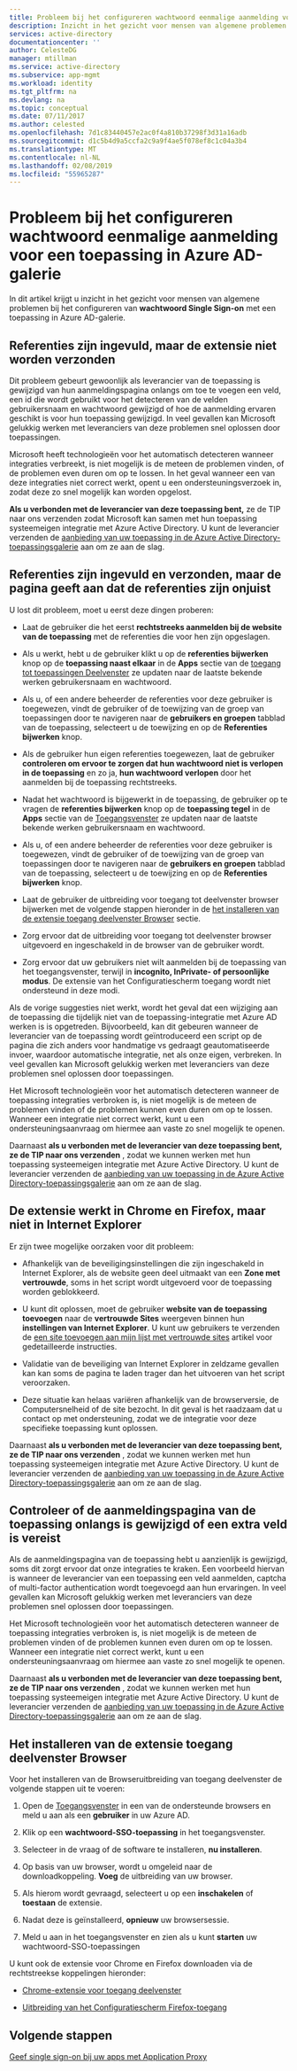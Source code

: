 ```yaml
---
title: Probleem bij het configureren wachtwoord eenmalige aanmelding voor een toepassing in Azure AD-galerie | Microsoft Docs
description: Inzicht in het gezicht voor mensen van algemene problemen bij het configureren van wachtwoord eenmalige aanmelding voor toepassingen die al worden vermeld in de Azure AD-Toepassingsgalerie
services: active-directory
documentationcenter: ''
author: CelesteDG
manager: mtillman
ms.service: active-directory
ms.subservice: app-mgmt
ms.workload: identity
ms.tgt_pltfrm: na
ms.devlang: na
ms.topic: conceptual
ms.date: 07/11/2017
ms.author: celested
ms.openlocfilehash: 7d1c83440457e2ac0f4a810b37298f3d31a16adb
ms.sourcegitcommit: d1c5b4d9a5ccfa2c9a9f4ae5f078ef8c1c04a3b4
ms.translationtype: MT
ms.contentlocale: nl-NL
ms.lasthandoff: 02/08/2019
ms.locfileid: "55965287"
---
```

# <a name="problem-configuring-password-single-sign-on-for-an-azure-ad-gallery-application"></a>Probleem bij het configureren wachtwoord eenmalige aanmelding voor een toepassing in Azure AD-galerie

In dit artikel krijgt u inzicht in het gezicht voor mensen van algemene problemen bij het configureren van **wachtwoord Single Sign-on** met een toepassing in Azure AD-galerie.

## <a name="credentials-are-filled-in-but-the-extension-does-not-submit-them"></a>Referenties zijn ingevuld, maar de extensie niet worden verzonden

Dit probleem gebeurt gewoonlijk als leverancier van de toepassing is gewijzigd van hun aanmeldingspagina onlangs om toe te voegen een veld, een id die wordt gebruikt voor het detecteren van de velden gebruikersnaam en wachtwoord gewijzigd of hoe de aanmelding ervaren geschikt is voor hun toepassing gewijzigd. In veel gevallen kan Microsoft gelukkig werken met leveranciers van deze problemen snel oplossen door toepassingen.

Microsoft heeft technologieën voor het automatisch detecteren wanneer integraties verbreekt, is niet mogelijk is de meteen de problemen vinden, of de problemen even duren om op te lossen. In het geval wanneer een van deze integraties niet correct werkt, opent u een ondersteuningsverzoek in, zodat deze zo snel mogelijk kan worden opgelost.

**Als u verbonden met de leverancier van deze toepassing bent,** ze de TIP naar ons verzenden zodat Microsoft kan samen met hun toepassing systeemeigen integratie met Azure Active Directory. U kunt de leverancier verzenden de [aanbieding van uw toepassing in de Azure Active Directory-toepassingsgalerie](../develop/howto-app-gallery-listing.md) aan om ze aan de slag.

## <a name="credentials-are-filled-in-and-submitted-but-the-page-indicates-the-credentials-are-incorrect"></a>Referenties zijn ingevuld en verzonden, maar de pagina geeft aan dat de referenties zijn onjuist

U lost dit probleem, moet u eerst deze dingen proberen:

-   Laat de gebruiker die het eerst **rechtstreeks aanmelden bij de website van de toepassing** met de referenties die voor hen zijn opgeslagen.

  * Als u werkt, hebt u de gebruiker klikt u op de **referenties bijwerken** knop op de **toepassing naast elkaar** in de **Apps** sectie van de [toegang tot toepassingen Deelvenster](https://myapps.microsoft.com/) ze updaten naar de laatste bekende werken gebruikersnaam en wachtwoord.

   * Als u, of een andere beheerder de referenties voor deze gebruiker is toegewezen, vindt de gebruiker of de toewijzing van de groep van toepassingen door te navigeren naar de **gebruikers en groepen** tabblad van de toepassing, selecteert u de toewijzing en op de  **Referenties bijwerken** knop.

-   Als de gebruiker hun eigen referenties toegewezen, laat de gebruiker **controleren om ervoor te zorgen dat hun wachtwoord niet is verlopen in de toepassing** en zo ja, **hun wachtwoord verlopen** door het aanmelden bij de toepassing rechtstreeks.

   * Nadat het wachtwoord is bijgewerkt in de toepassing, de gebruiker op te vragen de **referenties bijwerken** knop op de **toepassing tegel** in de **Apps** sectie van de [Toegangsvenster](https://myapps.microsoft.com/) ze updaten naar de laatste bekende werken gebruikersnaam en wachtwoord.

   * Als u, of een andere beheerder de referenties voor deze gebruiker is toegewezen, vindt de gebruiker of de toewijzing van de groep van toepassingen door te navigeren naar de **gebruikers en groepen** tabblad van de toepassing, selecteert u de toewijzing en op de  **Referenties bijwerken** knop.

-   Laat de gebruiker de uitbreiding voor toegang tot deelvenster browser bijwerken met de volgende stappen hieronder in de [het installeren van de extensie toegang deelvenster Browser](#how-to-install-the-access-panel-browser-extension) sectie.

-   Zorg ervoor dat de uitbreiding voor toegang tot deelvenster browser uitgevoerd en ingeschakeld in de browser van de gebruiker wordt.

-   Zorg ervoor dat uw gebruikers niet wilt aanmelden bij de toepassing van het toegangsvenster, terwijl in **incognito, InPrivate- of persoonlijke modus**. De extensie van het Configuratiescherm toegang wordt niet ondersteund in deze modi.

Als de vorige suggesties niet werkt, wordt het geval dat een wijziging aan de toepassing die tijdelijk niet van de toepassing-integratie met Azure AD werken is is opgetreden. Bijvoorbeeld, kan dit gebeuren wanneer de leverancier van de toepassing wordt geïntroduceerd een script op de pagina die zich anders voor handmatige vs gedraagt geautomatiseerde invoer, waardoor automatische integratie, net als onze eigen, verbreken. In veel gevallen kan Microsoft gelukkig werken met leveranciers van deze problemen snel oplossen door toepassingen.

Het Microsoft technologieën voor het automatisch detecteren wanneer de toepassing integraties verbroken is, is niet mogelijk is de meteen de problemen vinden of de problemen kunnen even duren om op te lossen. Wanneer een integratie niet correct werkt, kunt u een ondersteuningsaanvraag om hiermee aan vaste zo snel mogelijk te openen. 

Daarnaast **als u verbonden met de leverancier van deze toepassing bent,** **ze de TIP naar ons verzenden** , zodat we kunnen werken met hun toepassing systeemeigen integratie met Azure Active Directory. U kunt de leverancier verzenden de [aanbieding van uw toepassing in de Azure Active Directory-toepassingsgalerie](../develop/howto-app-gallery-listing.md) aan om ze aan de slag.

## <a name="the-extension-works-in-chrome-and-firefox-but-not-in-internet-explorer"></a>De extensie werkt in Chrome en Firefox, maar niet in Internet Explorer

Er zijn twee mogelijke oorzaken voor dit probleem:

-   Afhankelijk van de beveiligingsinstellingen die zijn ingeschakeld in Internet Explorer, als de website geen deel uitmaakt van een **Zone met vertrouwde**, soms in het script wordt uitgevoerd voor de toepassing worden geblokkeerd.

  *  U kunt dit oplossen, moet de gebruiker **website van de toepassing toevoegen** naar de **vertrouwde Sites** weergeven binnen hun **instellingen van Internet Explorer**. U kunt uw gebruikers te verzenden de [een site toevoegen aan mijn lijst met vertrouwde sites](https://answers.microsoft.com/en-us/ie/forum/ie9-windows_7/how-do-i-add-a-site-to-my-trusted-sites-list/98cc77c8-b364-e011-8dfc-68b599b31bf5) artikel voor gedetailleerde instructies.

-   Validatie van de beveiliging van Internet Explorer in zeldzame gevallen kan kan soms de pagina te laden trager dan het uitvoeren van het script veroorzaken.

   * Deze situatie kan helaas variëren afhankelijk van de browserversie, de Computersnelheid of de site bezocht. In dit geval is het raadzaam dat u contact op met ondersteuning, zodat we de integratie voor deze specifieke toepassing kunt oplossen.

Daarnaast **als u verbonden met de leverancier van deze toepassing bent,** **ze de TIP naar ons verzenden** , zodat we kunnen werken met hun toepassing systeemeigen integratie met Azure Active Directory. U kunt de leverancier verzenden de [aanbieding van uw toepassing in de Azure Active Directory-toepassingsgalerie](../develop/howto-app-gallery-listing.md) aan om ze aan de slag.

## <a name="check-if-the-applications-login-page-has-changed-recently-or-requires-an-additional-field"></a>Controleer of de aanmeldingspagina van de toepassing onlangs is gewijzigd of een extra veld is vereist

Als de aanmeldingspagina van de toepassing hebt u aanzienlijk is gewijzigd, soms dit zorgt ervoor dat onze integraties te kraken. Een voorbeeld hiervan is wanneer de leverancier van een toepassing een veld aanmelden, captcha of multi-factor authentication wordt toegevoegd aan hun ervaringen. In veel gevallen kan Microsoft gelukkig werken met leveranciers van deze problemen snel oplossen door toepassingen.

Het Microsoft technologieën voor het automatisch detecteren wanneer de toepassing integraties verbroken is, is niet mogelijk is de meteen de problemen vinden of de problemen kunnen even duren om op te lossen. Wanneer een integratie niet correct werkt, kunt u een ondersteuningsaanvraag om hiermee aan vaste zo snel mogelijk te openen. 

Daarnaast **als u verbonden met de leverancier van deze toepassing bent,** **ze de TIP naar ons verzenden** , zodat we kunnen werken met hun toepassing systeemeigen integratie met Azure Active Directory. U kunt de leverancier verzenden de [aanbieding van uw toepassing in de Azure Active Directory-toepassingsgalerie](../develop/howto-app-gallery-listing.md) aan om ze aan de slag.

## <a name="how-to-install-the-access-panel-browser-extension"></a>Het installeren van de extensie toegang deelvenster Browser

Voor het installeren van de Browseruitbreiding van toegang deelvenster de volgende stappen uit te voeren:

1.  Open de [Toegangsvenster](https://myapps.microsoft.com) in een van de ondersteunde browsers en meld u aan als een **gebruiker** in uw Azure AD.

2.  Klik op een **wachtwoord-SSO-toepassing** in het toegangsvenster.

3.  Selecteer in de vraag of de software te installeren, **nu installeren**.

4.  Op basis van uw browser, wordt u omgeleid naar de downloadkoppeling. **Voeg** de uitbreiding van uw browser.

5.  Als hierom wordt gevraagd, selecteert u op een **inschakelen** of **toestaan** de extensie.

6.  Nadat deze is geïnstalleerd, **opnieuw** uw browsersessie.

7.  Meld u aan in het toegangsvenster en zien als u kunt **starten** uw wachtwoord-SSO-toepassingen

U kunt ook de extensie voor Chrome en Firefox downloaden via de rechtstreekse koppelingen hieronder:

-   [Chrome-extensie voor toegang deelvenster](https://chrome.google.com/webstore/detail/access-panel-extension/ggjhpefgjjfobnfoldnjipclpcfbgbhl)

-   [Uitbreiding van het Configuratiescherm Firefox-toegang](https://addons.mozilla.org/firefox/addon/access-panel-extension/)

## <a name="next-steps"></a>Volgende stappen
[Geef single sign-on bij uw apps met Application Proxy](application-proxy-configure-single-sign-on-with-kcd.md)


